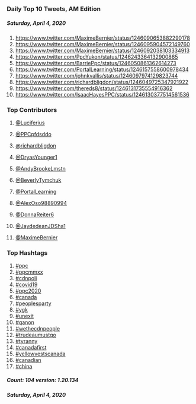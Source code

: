 ### Daily Top 10 Tweets, AM Edition
##### Saturday, April 4, 2020
 1) https://www.twitter.com/MaximeBernier/status/1246090653882290178
 2) https://www.twitter.com/MaximeBernier/status/1246095904572149760
 3) https://www.twitter.com/MaximeBernier/status/1246092038103334913
 4) https://www.twitter.com/PpcYukon/status/1246243364132900865
 5) https://www.twitter.com/BarriePpc/status/1246050861362614273
 6) https://www.twitter.com/PortalLearning/status/1246157558600978434
 7) https://www.twitter.com/johnkvallis/status/1246097974129823744
 8) https://www.twitter.com/richardbligdon/status/1246049725347921922
 9) https://www.twitter.com/thereds8/status/1246131735554916362
10) https://www.twitter.com/IsaacHayesPPC/status/1246130377514561536

### Top Contributors
  1) [@Luciferius](https://www.twitter.com/Luciferius)
  2) [@PPCpfdsddo](https://www.twitter.com/PPCpfdsddo)
  3) [@richardbligdon](https://www.twitter.com/richardbligdon)
  4) [@DryasYounger1](https://www.twitter.com/DryasYounger1)
  5) [@AndyBrookeLmstn](https://www.twitter.com/AndyBrookeLmstn)
  6) [@BeverlyTymchuk](https://www.twitter.com/BeverlyTymchuk)
  7) [@PortalLearning](https://www.twitter.com/PortalLearning)
  8) [@AlexOso98890994](https://www.twitter.com/AlexOso98890994)
  9) [@DonnaReiter6](https://www.twitter.com/DonnaReiter6)
 10) [@JaydedeanJDSha1](https://www.twitter.com/JaydedeanJDSha1)

 11) [@MaximeBernier](https://www.twitter.com/MaximeBernier)


### Top Hashtags

  1) [#ppc](https://www.twitter.com/hashtag/ppc)
  2) [#ppcmmxx](https://www.twitter.com/hashtag/ppcmmxx)
  3) [#cdnpoli](https://www.twitter.com/hashtag/cdnpoli)
  4) [#covid19](https://www.twitter.com/hashtag/covid19)
  5) [#ppc2020](https://www.twitter.com/hashtag/ppc2020)
  6) [#canada](https://www.twitter.com/hashtag/canada)
  7) [#peoplesparty](https://www.twitter.com/hashtag/peoplesparty)
  8) [#ygk](https://www.twitter.com/hashtag/ygk)
  9) [#unexit](https://www.twitter.com/hashtag/unexit)
 10) [#qanon](https://www.twitter.com/hashtag/qanon)
 11) [#wethecdnpeople](https://www.twitter.com/hashtag/wethecdnpeople)
 12) [#trudeaumustgo](https://www.twitter.com/hashtag/trudeaumustgo)
 13) [#tyranny](https://www.twitter.com/hashtag/tyranny)
 14) [#canadafirst](https://www.twitter.com/hashtag/canadafirst)
 15) [#yellowvestscanada](https://www.twitter.com/hashtag/yellowvestscanada)
 16) [#canadian](https://www.twitter.com/hashtag/canadian)
 17) [#china](https://www.twitter.com/hashtag/china)

##### Count: 104	version: 1.20.134
##### Saturday, April 4, 2020

